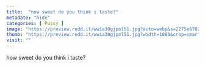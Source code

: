 ```yaml
---
title:  "how sweet do you think i taste?"
metadate: "hide"
categories: [ Pussy ]
image: "https://preview.redd.it/wwia30gjpol51.jpg?auto=webp&s=2275e670287443c6e2dd363cb8807bc1cf0639d3"
thumb: "https://preview.redd.it/wwia30gjpol51.jpg?width=1080&crop=smart&auto=webp&s=6d80310a16d1ed386020fa71a0bd00ade56c1722"
visit: ""
---
```

how sweet do you think i taste?
